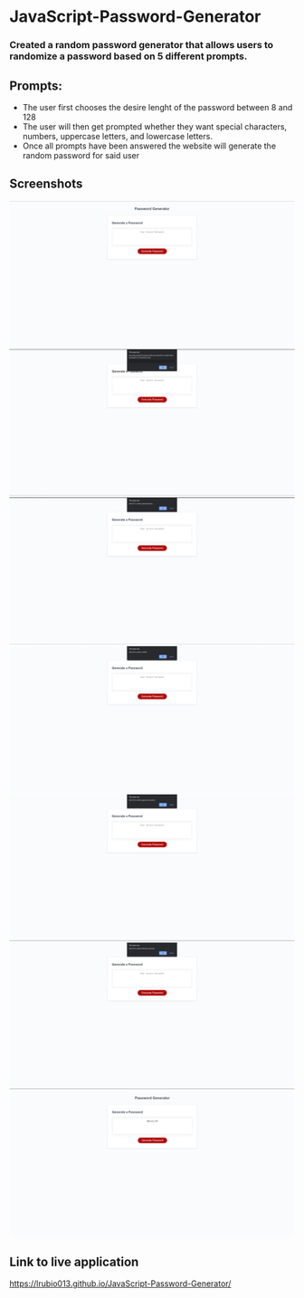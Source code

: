 # JavaScript-Password-Generator

### Created a random password generator that allows users to randomize a password based on 5 different prompts.

## Prompts:
- The user first chooses the desire lenght of the password between 8 and 128
- The user will then get prompted whether they want special characters, numbers, uppercase letters, and lowercase letters.
- Once all prompts have been answered the website will generate the random password for said user

## Screenshots
<img src=assets/images/passgen1.png>
<img src=assets/images/passgen2.png>
<img src=assets/images/passgen3.png>
<img src=assets/images/passgen4.png>
<img src=assets/images/passgen5.png>
<img src=assets/images/passgen6.png>
<img src=assets/images/passgen7.png>

## Link to live application
https://lrubio013.github.io/JavaScript-Password-Generator/